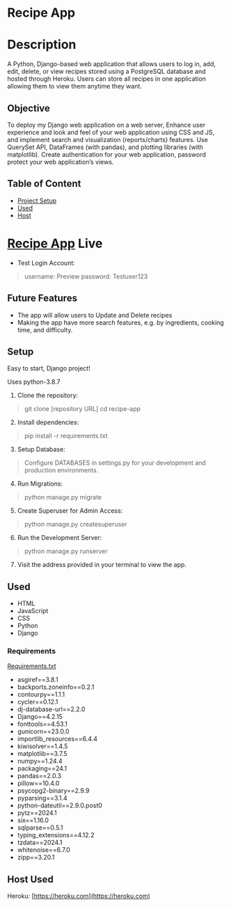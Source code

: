 # Recipe App

# Description
 A Python, Django-based web application that allows users to log in, add, edit, delete, or view recipes stored using a PostgreSQL database and hosted through Heroku. Users can store all recipes in one application allowing them to view them anytime they want.
 
## Objective
To deploy my Django web application on a web server, Enhance user experience and look and feel of your web application using CSS and JS, and implement search and visualization (reports/charts) features. Use QuerySet API, DataFrames (with pandas), and plotting libraries (with matplotlib). Create authentication for your web application, password protect your web application’s views.

## Table of Content
- [Project Setup](#setup)
- [Used](#used)
- [Host](#host-used)

# [Recipe App](https://recipe-mikes-8a1f7a74a98b.herokuapp.com) Live
- Test Login Account:
> username: Preview  password: Testuser123

## Future Features
- The app will allow users to Update and Delete recipes
- Making the app have more search features, e.g. by ingredients, cooking time, and difficulty.
 
## Setup
Easy to start, Django project!

Uses python-3.8.7

1. Clone the repository:
> git clone [repository URL] cd recipe-app

2. Install dependencies:
> pip install -r requirements.txt

3. Setup Database:
> Configure DATABASES in settings.py for your development and production environments.

4. Run Migrations:
> python manage.py migrate

5. Create Superuser for Admin Access:
> python manage.py createsuperuser

6. Run the Development Server:
> python manage.py runserver

7. Visit the address provided in your terminal to view the app.

## Used
- HTML
- JavaScript
- CSS
- Python
- Django

### Requirements
[Requirements.txt](https://github.com/vppelli/recipe-app/blob/150225ac7de15e28c56f94dbedc48ea870ab6f54/requirements.txt#L1C1-L25C13)

- ﻿asgiref==3.8.1
- backports.zoneinfo==0.2.1
- contourpy==1.1.1
- cycler==0.12.1
- dj-database-url==2.2.0
- Django==4.2.15
- fonttools==4.53.1
- gunicorn==23.0.0
- importlib_resources==6.4.4
- kiwisolver==1.4.5
- matplotlib==3.7.5
- numpy==1.24.4
- packaging==24.1
- pandas==2.0.3
- pillow==10.4.0
- psycopg2-binary==2.9.9
- pyparsing==3.1.4
- python-dateutil==2.9.0.post0
- pytz==2024.1
- six==1.16.0
- sqlparse==0.5.1
- typing_extensions==4.12.2
- tzdata==2024.1
- whitenoise==6.7.0
- zipp==3.20.1


## Host Used
Heroku: [https://heroku.com](https://heroku.com)

